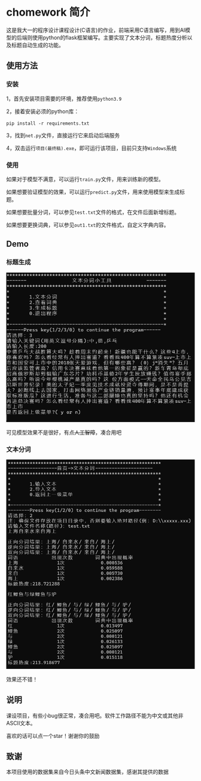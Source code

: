 # chomework 简介

这是我大一的程序设计课程设计(C语言)的作业，前端采用C语言编写，用到AI模型的后端则使用python的flask框架编写。主要实现了文本分词，标题热度分析以及标题自动生成的功能。

## 使用方法



### 安装



1，首先安装项目需要的环境，推荐使用`python3.9`

2，接着安装必须的python库：

```
pip install -r requirements.txt
```

3，找到`net.py`文件，直接运行它来启动后端服务

4，双击运行`项目(最终稿).exe`，即可运行该项目，目前只支持`Windows`系统

### 使用



如果对于模型不满意，可以运行`train.py`文件，用来训练新的模型。

如果想要验证模型的效果，可以运行`predict.py`文件，用来使用模型来生成标题。

如果想要批量分词，可以参见`test.txt`文件的格式，在文件后面新增标题。

如果想要更换词典，可以参见`out1.txt`的文件格式，自定义字典内容。

## Demo



### 标题生成

![demo1](./demo1.png)

可见模型效果不是很好，有点~~人工智障~~，凑合用吧

### 文本分词

![demo2](./demo2.png)

效果还不错！

## 说明



课设项目，有些小bug很正常，凑合用吧。软件工作路径不能为中文或其他非ASCII文本。

喜欢的话可以点一个star！谢谢你的鼓励



## 致谢



本项目使用的数据集来自今日头条中文新闻数据集，感谢其提供的数据


